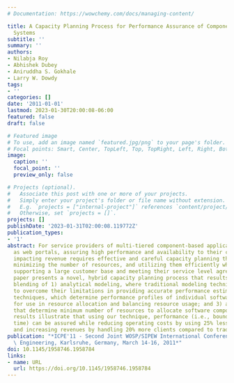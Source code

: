 ```yaml
---
# Documentation: https://wowchemy.com/docs/managing-content/

title: A Capacity Planning Process for Performance Assurance of Component-based Distributed
  Systems
subtitle: ''
summary: ''
authors:
- Nilabja Roy
- Abhishek Dubey
- Aniruddha S. Gokhale
- Larry W. Dowdy
tags:
- ''
categories: []
date: '2011-01-01'
lastmod: 2023-01-30T20:00:08-06:00
featured: false
draft: false

# Featured image
# To use, add an image named `featured.jpg/png` to your page's folder.
# Focal points: Smart, Center, TopLeft, Top, TopRight, Left, Right, BottomLeft, Bottom, BottomRight.
image:
  caption: ''
  focal_point: ''
  preview_only: false

# Projects (optional).
#   Associate this post with one or more of your projects.
#   Simply enter your project's folder or file name without extension.
#   E.g. `projects = ["internal-project"]` references `content/project/deep-learning/index.md`.
#   Otherwise, set `projects = []`.
projects: []
publishDate: '2023-01-31T02:00:08.119772Z'
publication_types:
- '1'
abstract: For service providers of multi-tiered component-based applications, such
  as web portals, assuring high performance and availability to their customers without
  impacting revenue requires effective and careful capacity planning that aims at
  minimizing the number of resources, and utilizing them efficiently while simultaneously
  supporting a large customer base and meeting their service level agreements. This
  paper presents a novel, hybrid capacity planning process that results from a systematic
  blending of 1) analytical modeling, where traditional modeling techniques are enhanced
  to overcome their limitations in providing accurate performance estimates; 2) profile-based
  techniques, which determine performance profiles of individual software components
  for use in resource allocation and balancing resource usage; and 3) allocation heuristics
  that determine minimum number of resources to allocate software components. Our
  results illustrate that using our technique, performance (i.e., bounded response
  time) can be assured while reducing operating costs by using 25% less resources
  and increasing revenues by handling 20% more clients compared to traditional approaches.
publication: "*ICPE'11 - Second Joint WOSP/SIPEW International Conference on Performance\
  \ Engineering, Karlsruhe, Germany, March 14-16, 2011*"
doi: 10.1145/1958746.1958784
links:
- name: URL
  url: https://doi.org/10.1145/1958746.1958784
---
```

